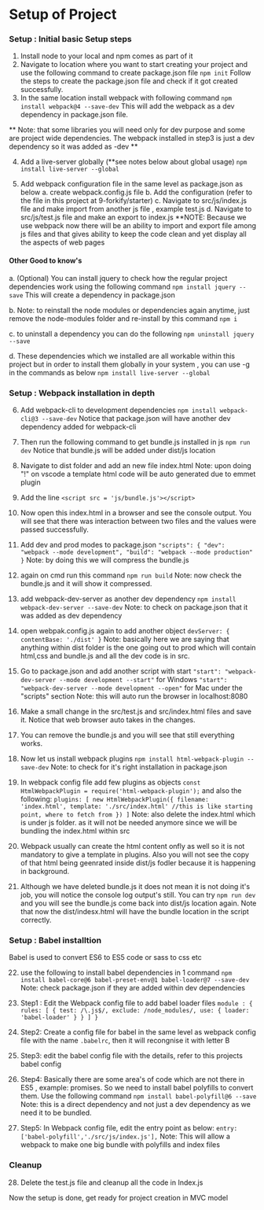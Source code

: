 # Setup of Project

### Setup : Initial basic Setup steps
1. Install node to your local and npm comes as part of it
2. Navigate to location where you want to start creating your project and use the following command to create package.json file
    `npm init`
    Follow the steps to create the package.json file and check if it got created successfully.
3. In the same location install webpack with following command
    `npm install webpack@4 --save-dev`
    This will add the webpack as a dev dependency in package.json file. 

** Note: that some libraries you will need only for dev purpose and some are project wide dependencies. The webpack installed in step3 is just a dev dependency so it was added as -dev ** 

4. Add a live-server globally (**see notes below about global usage)
    `npm install live-server --global`

5. Add webpack configuration file in the same level as package.json as below
    a. create webpack.config.js file
    b. Add the configuration (refer to the file in this project at 9-forkify/starter)
    c. Navigate to src/js/index.js file and make import from another js file , example test.js
    d. Navigate to src/js/test.js file and make an export to index.js 
    **NOTE: Because we use webpack now there will be an ability to import and export file among js files and that gives ability to keep the code clean and yet display all the aspects of web pages

#### Other Good to know's
a. (Optional) You can install jquery to check how the regular project dependencies work using the following command
    `npm install jquery --save`
    This will create a dependency in package.json

b. Note: to reinstall the node modules or dependencies again anytime, just remove the node-modules folder and re-install by this command `npm i`

c. to uninstall a dependency you can do the following
    `npm uninstall jquery --save`

d. These dependencies which we installed are all workable within this project but in order to install them globally in your system , you can use -g in the commands as below
    `npm install live-server --global`

### Setup : Webpack installation in depth
6. Add webpack-cli to development dependencies
        `npm install webpack-cli@3 --save-dev`
    Notice that package.json will have another dev dependency added for webpack-cli

7. Then run the following command to get bundle.js installed in js
    `npm run dev`
    Notice that bundle.js will be added under dist/js location

8. Navigate to dist folder and add an new file index.html
    Note: upon doing "!" on vscode a template html code will be auto generated due to emmet plugin

9. Add the line 
    `<script src = 'js/bundle.js'></script>`

10. Now open this index.html in a browser and see the console output. You will see that there was interaction between two files and the values were passed successfully.

11. Add dev and prod modes to package.json
    `"scripts": {
        "dev": "webpack --mode development",
        "build": "webpack --mode production"
    }`
    Note: by doing this we will compress the bundle.js

12. again on cmd run this command
    `npm run build`
    Note: now check the bundle.js and it will show it compressed. 

13. add webpack-dev-server as another dev dependency 
    `npm install webpack-dev-server --save-dev`
    Note: to check on package.json that it was added as dev dependency

14. open webpak.config.js again to add another object
    `devServer: {
        contentBase: './dist'
    }`
    Note: basically here we are saying that anything within dist folder is the one going out to prod which will contain html,css and bundle.js and all the dev code is in src.

15. Go to package.json and add another script with start
    `"start": "webpack-dev-server --mode development --start"` for Windows
    `"start": "webpack-dev-server --mode development --open"` for Mac
    under the "scripts" section
    Note: this will auto run the browser in localhost:8080

16. Make a small change in the src/test.js and src/index.html files and save it. Notice that web browser auto takes in the changes. 

17. You can remove the bundle.js and you will see that still everything works.

18. Now let us install webpack plugins 
    `npm install html-webpack-plugin --save-dev`
    Note: to check for it's right installation in package.json

19. In webpack config file add few plugins as objects
    `const HtmlWebpackPlugin = require('html-webpack-plugin');` and also the following:
    `plugins: [
        new HtmlWebpackPlugin({
            filename: 'index.html',
            template: './src/index.html' //this is like starting point, where to fetch from
        })
    ]`
    Note: also delete the index.html which is under js folder. as it will not be needed anymore since we will be bundling the index.html within src

20. Webpack usually can create the html content onfly as well so it is not mandatory to give a template in plugins. Also you will not see the copy of that html being geenrated inside dist/js fodler because it is happening in background.

21. Although we have deleted bundle.js it does not mean it is not doing it's job, you will notice the console log output's still. You can try `npm run dev` and you will see the bundle.js come back into dist/js location again. Note that now the dist/indesx.html will have the bundle location in the script correctly. 

### Setup : Babel installtion 
Babel is used to convert ES6 to ES5 code or sass to css etc

22. use the following to install babel dependencies in 1 command
    `npm install babel-core@6 babel-preset-env@1 babel-loader@7 --save-dev`
    Note: check package.json if they are added within dev dependencies

23. Step1 : Edit the Webpack config file to add babel loader files
    ` module : {
        rules: [
            {
                test: /\.js$/,
                exclude: /node_modules/,
                use: {
                    loader: 'babel-loader'
                }
            }
        ]
    } `

24. Step2: Create a config file for babel in the same level as webpack config file with the name `.babelrc`, then it will recongnise it with letter B

25. Step3: edit the babel config file with the details, refer to this projects babel config

26. Step4: Basically there are some area's of code which are not there in ES5 , example: promises. So we need to install babel polyfills to convert them. Use the following command
    `npm install babel-polyfill@6 --save`
    Note: this is a direct dependency and not just a dev dependency as we need it to be bundled.

27. Step5: In Webpack config file, edit the entry point as below:
    `entry: ['babel-polyfill','./src/js/index.js'],`
    Note: This will allow a webpack to make one big bundle with polyfills and index files


### Cleanup 
28. Delete the test.js file and cleanup all the code in Index.js

Now the setup is done, get ready for project creation in MVC model



